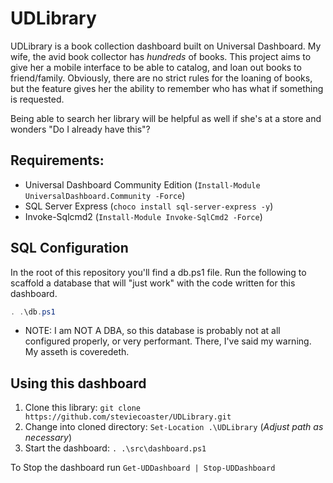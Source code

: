 # UDLibrary

UDLibrary is a book collection dashboard built on Universal Dashboard. My wife, the avid book collector has _hundreds_ of books.
This project aims to give her a mobile interface to be able to catalog, and loan out books to friend/family. Obviously, there are no strict rules for the loaning of books,
but the feature gives her the ability to remember who has what if something is requested.

Being able to search her library will be helpful as well if she's at a store and wonders "Do I already have this"?

## Requirements:

- Universal Dashboard Community Edition (`Install-Module UniversalDashboard.Community -Force`)
- SQL Server Express (`choco install sql-server-express -y`)
- Invoke-Sqlcmd2 (`Install-Module Invoke-SqlCmd2 -Force`)

## SQL Configuration

In the root of this repository you'll find a db.ps1 file. Run the following to scaffold a database that will "just work" with the code written for this dashboard.

```powershell
. .\db.ps1
```

* NOTE: I am NOT A DBA, so this database is probably not at all configured properly, or very performant. There, I've said my warning. My asseth is coveredeth.

## Using this dashboard

1. Clone this library: `git clone https://github.com/steviecoaster/UDLibrary.git`
2. Change into cloned directory: `Set-Location .\UDLibrary` (_Adjust path as necessary_)
3. Start the dashboard: `. .\src\dashboard.ps1`

To Stop the dashboard run `Get-UDDashboard | Stop-UDDashboard`